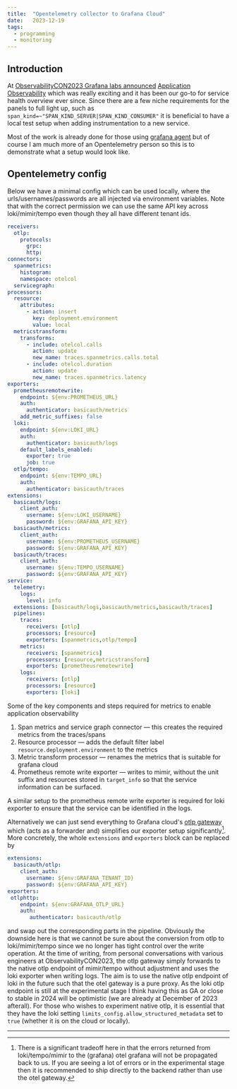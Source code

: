 ```yaml
---
title:  "Opentelemetry collector to Grafana Cloud"
date:   2023-12-19
tags:
  - programming
  - monitoring
---
```


## Introduction

At
[ObservabilityCON2023 Grafana labs announced](https://www.youtube.com/live/ydlv_V3dyXk?si=3CIwjPlBi4IoN01D&t=1443)
[Application Observability](https://grafana.com/docs/grafana-cloud/monitor-applications/application-observability/)
which was really exciting and it has been our go-to for service health overview ever since.
Since there are a few niche requirements for the panels to full light up, such as
`span_kind=~"SPAN_KIND_SERVER|SPAN_KIND_CONSUMER"` it is beneficial to have a local test setup when
adding instrumentation to a new service.  

Most of the work is already done for those using [grafana agent](https://github.com/grafana/agent) but of course
I am much more of an Opentelemetry person so this is to demonstrate what a setup would look like.

## Opentelemetry config

Below we have a minimal config which can be used locally, where the urls/usernames/passwords
are all injected via environment variables. Note that with the correct permission we can use
the same API key across loki/mimir/tempo even though they all have different tenant ids.

```yaml
receivers:
  otlp:
    protocols:
      grpc:
      http:
connectors:
  spanmetrics:
    histogram:
    namespace: otelcol
  servicegraph:
processors:
  resource:
    attributes:
      - action: insert
        key: deployment.environment
        value: local
  metricstransform:
    transforms:
      - include: otelcol.calls
        action: update
        new_name: traces.spanmetrics.calls.total
      - include: otelcol.duration
        action: update
        new_name: traces.spanmetrics.latency
exporters:
  prometheusremotewrite:
    endpoint: ${env:PROMETHEUS_URL}
    auth:
      authenticator: basicauth/metrics
    add_metric_suffixes: false
  loki:
    endpoint: ${env:LOKI_URL}
    auth:
      authenticator: basicauth/logs
    default_labels_enabled:
      exporter: true
      job: true
  otlp/tempo:
    endpoint: ${env:TEMPO_URL}
    auth:
      authenticator: basicauth/traces
extensions:
  basicauth/logs:
    client_auth:
      username: ${env:LOKI_USERNAME}
      password: ${env:GRAFANA_API_KEY}
  basicauth/metrics:
    client_auth:
      username: ${env:PROMETHEUS_USERNAME}
      password: ${env:GRAFANA_API_KEY}
  basicauth/traces:
    client_auth:
      username: ${env:TEMPO_USERNAME}
      password: ${env:GRAFANA_API_KEY}
service:
  telemetry:
    logs:
      level: info
  extensions: [basicauth/logs,basicauth/metrics,basicauth/traces]
  pipelines:
    traces:
      receivers: [otlp]
      processors: [resource]
      exporters: [spanmetrics,otlp/tempo]
    metrics:
      receivers: [spanmetrics]
      processors: [resource,metricstransform]
      exporters: [prometheusremotewrite]
    logs:
      receivers: [otlp]
      processors: [resource]
      exporters: [loki]
```

Some of the key components and steps required for metrics to enable application observability
1. Span metrics and service graph connector &mdash; this creates the required metrics from the traces/spans
2. Resource processor &mdash; adds the default filter label `resource.deployment.environment` to the metrics
3. Metric transform processor &mdash; renames the metrics that is suitable for grafana cloud
4. Prometheus remote write exporter &mdash; writes to mimir, without the unit suffix and resources stored in
   `target_info` so that the service information can be surfaced.

A similar setup to the prometheus remote write exporter is required for loki exporter to ensure that
the service can be identified in the logs.

Alternatively we can just send everything to Grafana cloud's
[otlp gateway](https://grafana.com/docs/grafana-cloud/send-data/otlp/send-data-otlp/) which (acts as a forwarder and) simplifies our
exporter setup significantly[^1]. More concretely, the whole `extensions` and `exporters` block can be replaced
by

```yaml
extensions:
  basicauth/otlp:
    client_auth:
      username: ${env:GRAFANA_TENANT_ID}
      password: ${env:GRAFANA_API_KEY}
exporters:
 otlphttp:
    endpoint: ${env:GRAFANA_OTLP_URL}
    auth:
       authenticator: basicauth/otlp
```

and swap out the corresponding parts in the pipeline. Obviously the downside here is that we cannot be sure
about the conversion from otlp to loki/mimir/tempo since we no longer has tight control over the write operation.
At the time of writing, from personal conversations with various engineers at ObservabilityCON2023, the otlp
gateway simply forwards to the native otlp endpoint of mimir/tempo without adjustment and uses the loki exporter
when writing logs. The aim is to use the native otlp endpoint of loki in the future such that the otel gateway
is a pure proxy. As the loki otlp endpoint is still at the experimental stage I think having this as GA or close
to stable in 2024 will be optimistic (we are already at December of 2023 afterall). For those who wishes to
experiment native otlp, it is essential that they have the loki setting `limits_config.allow_structured_metadata`
set to `true` (whether it is on the cloud or locally).

---

[^1]: There is a significant tradeoff here in that the errors returned from loki/tempo/mimir to the (grafana) otel
grafana will not be propagated back to us. If you are seeing a lot of errors or in the experimental stage then
it is recommended to ship directly to the backend rather than use the otel gateway.
